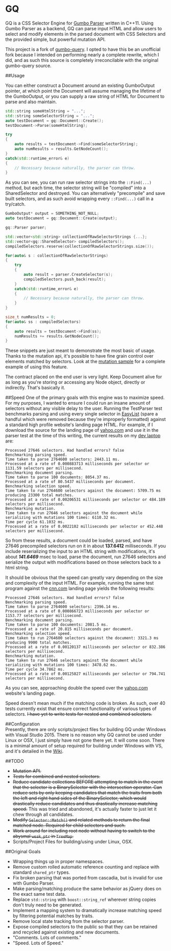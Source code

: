 # GQ
GQ is a CSS Selector Engine for [Gumbo Parser](https://github.com/google/gumbo-parser) written in C++11. Using Gumbo Parser as a backend, GQ can parse input HTML and allow users to select and modify elements in the parsed document with CSS Selectors and the provided simple, but powerful mutation API.

This project is a fork of [gumbo-query](https://github.com/lazytiger/gumbo-query). I opted to have this be an unofficial fork because I intended on performing nearly a complete rewrite, which I did, and as such this source is completely irreconcilable with the original gumbo-query source.

##Usage

You can either construct a Document around an existing GumboOutput pointer, at which point the Document will assume managing the lifetime of the GumboOutput, or you can supply a raw string of HTML for Document to parse and also maintain.
```c++
std::string someHtmlString = "...";
std::string someSelectorString = "...";
auto testDocument = gq::Document::Create();
testDocument->Parse(someHtmlString);

try
{
    auto results = testDocument->Find(someSelectorString);
    auto numResults = results.GetNodeCount();
}
catch(std::runtime_error& e)
{
    // Necessary because naturally, the parser can throw.
}
```

As you can see, you can run raw selector strings into the `::Find(...)` method, but each time, the selector string will be "compiled" into a SharedSelector and destroyed. You can alternatively "precompile" and save built selectors, and as such avoid wrapping every `::Find(...)` call in a try/catch.

```c++
GumboOutput* output = SOMETHING_NOT_NULL;
auto testDocument = gq::Document::Create(output);

gq::Parser parser;

std::vector<std::string> collectionOfRawSelectorStrings {...};
std::vector<gq::SharedSelector> compiledSelectors();
compiledSelectors.reserve(collectionOfRawSelectorStrings.size());

for(auto& s : collectionOfRawSelectorStrings)
{
    try
    {
        auto result = parser.CreateSelector(s);
        compiledSelectors.push_back(result);
    }
    catch(std::runtime_error& e)
    {
        // Necessary because naturally, the parser can throw.
    }
}

size_t numResults = 0;
for(auto& ss : compiledSelectors)
{
    auto results = testDocument->Find(ss);
    numResults += results.GetNodeCount();
}
```

These snippets are just meant to demonstrate the most basic of usage. Thanks to the mutation api, it's possible to have fine grain control over elements matched by selectors. Look at the [mutation sample](https://github.com/TechnikEmpire/GQ/blob/master/ide/msvc/GumboQueryExamples/Mutation/Mutation/Mutation.cpp) for a complete example of using this feature.

The contract placed on the end user is very light. Keep Document alive for as long as you're storing or accessing any Node object, directly or indirectly. That's basically it.

##Speed
One of the primary goals with this engine was to maximize speed. For my purposes, I wanted to ensure I could run an insane amount of selectors without any visible delay to the user. Running the TestParser test benchmarks parsing and using every single selector in [EasyList](https://easylist.adblockplus.org/en/) (spare a handful which were removed because they're improperly formatted) against a standard high profile website's landing page HTML. For example, if I download the source for the landing page of [yahoo.com](https://yahoo.com) and use it in the parser test at the time of this writing, the current results on my [dev laptop](https://www.asus.com/ca-en/ROG-Republic-Of-Gamers/ASUS_ROG_G750JM/) are:

```
Processed 27646 selectors. Had handled errors? false
Benchmarking parsing speed.
Time taken to parse 2764600 selectors: 2443.11 ms.
Processed at a rate of 0.000883713 milliseconds per selector or 1131.59 selectors per millisecond.
Benchmarking document parsing.
Time taken to parse 100 documents: 8054.37 ms.
Processed at a rate of 80.5437 milliseconds per document.
Benchmarking selection speed.
Time taken to run 2764600 selectors against the document: 5709.75 ms producing 23300 total matches.
Processed at a rate of 0.00206531 milliseconds per selector or 484.189 selectors per millisecond.
Benchmarking mutation.
Time taken to run 27646 selectors against the document while serializing with mutations 100 times: 6110.32 ms.
Time per cycle 61.1032 ms.
Processed at a rate of 0.0022102 milliseconds per selector or 452.448 selectors per millisecond.
```

So from these results, a document could be loaded, parsed, and have 27646 precompiled selectors run on it in about **137.6412** milliseconds. If you include reserializing the input to an HTML string with modifications, it's about ***141.6469*** msec to load, parse the document, run 27646 selectors and serialize the output with modifications based on those selectors back to a html string.

It should be obvious that the speed can greatly vary depending on the size and complexity of the input HTML. For example, running the same test program against the [cnn.com](http://cnn.com) landing page yields the following results:

```
Processed 27646 selectors. Had handled errors? false
Benchmarking parsing speed.
Time taken to parse 2764600 selectors: 2396.14 ms.
Processed at a rate of 0.000866723 milliseconds per selector or 1153.77 selectors per millisecond.
Benchmarking document parsing.
Time taken to parse 100 documents: 2081.5 ms.
Processed at a rate of 20.815 milliseconds per document.
Benchmarking selection speed.
Time taken to run 2764600 selectors against the document: 3321.3 ms producing 9900 total matches.
Processed at a rate of 0.00120137 milliseconds per selector or 832.386 selectors per millisecond.
Benchmarking mutation.
Time taken to run 27646 selectors against the document while serializing with mutations 100 times: 3478.62 ms.
Time per cycle 34.7862 ms.
Processed at a rate of 0.00125827 milliseconds per selector or 794.741 selectors per millisecond.
```

As you can see, approaching double the speed over the [yahoo.com](https://yahoo.com) website's landing page.  

Speed doesn't mean much if the matching code is broken. As such, over 40 tests currently exist that ensure correct functionality of various types of selectors. ~~I have yet to write tests for nested and combined selectors.~~

##Configuration  
Presently, there are only scripts/project files for building GQ under Windows with Visual Studio 2015. There is no reason why GQ cannot be used under Linux or OSX, I just simply have not gone there yet. It will come soon. There is a minimal amount of setup required for building under Windows with VS, and it's detailed in the [Wiki](https://github.com/TechnikEmpire/GQ/wiki).

##TODO
 - ~~Mutation API.~~
 - ~~Tests for combined and nested selectors.~~
 - ~~Reduce candidate collections BEFORE attempting to match in the event that the selector is a BinarySelector with the
 intersection operator. Can reduce sets by only keeping candidates that match the traits from both the left and right
 hand sides of the BinarySelector, which would drastically reduce candidates and thus drastically increase matching speed.~~ This was tried and abandoned, it's actually faster to just let it chew through all candidates.
 - ~~Modify `Selector::Match()` and related methods to return the final matched node. Required for child selectors and such.~~
 - ~~Work around for including root node without having to switch to the abysmal `weak_ptr` in `TreeMap`.~~
 - Scripts/Project Files for building/using under Linux, OSX.

##Original Goals  
 - Wrapping things up in proper namespaces.
 - Remove custom rolled automatic reference counting and replace with standard `shared_ptr` types.  
 - Fix broken parsing that was ported from cascadia, but is invalid for use with Gumbo Parser.
 - Make parsing/matching produce the same behavior as jQuery does on the exact same test data.
 - Replace `std::string` with `boost::string_ref` wherever string copies don't truly need to be generated.  
 - Implement a mapping system to dramatically increase matching speed by filtering potential matches by traits.
 - Remove local state tracking from the selector parser.
 - Expose compiled selectors to the public so that they can be retained and recycled against existing and new documents.
 - "Comments. Lots of comments."
 - "Speed. Lots of Speed."
